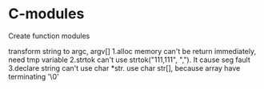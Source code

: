 C-modules
=========

Create function modules

<token>
transform string to argc, argv[]
1.alloc memory can't be return immediately, need tmp variable
2.strtok can't use strtok("111,111", ","). It cause seg fault
3.declare string can't use char *str. use char str[], because
array have terminating '\0'
